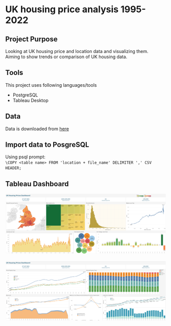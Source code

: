 # UK housing price analysis 1995-2022

## Project Purpose
Looking at UK housing price and location data and visualizing them.
<br/>
Aiming to show trends or comparison of UK housing data.
## Tools
This project uses following languages/tools
* PostgreSQL
* Tableau Desktop

## Data
Data is downloaded from [here](https://www.gov.uk/government/statistical-data-sets/price-paid-data-downloads)

## Import data to PosgreSQL
Using psql prompt:
<br/>
`\COPY <table name> FROM 'location + file_name' DELIMITER ',' CSV HEADER;`

## Tableau Dashboard
![Alt text](tableau/housing_price_analysis_dashboard_1.png?raw=true "Optional Title")
 <br /> <br />
![Alt text](tableau/housing_price_analysis_dashboard_2.png?raw=true "Optional Title")




